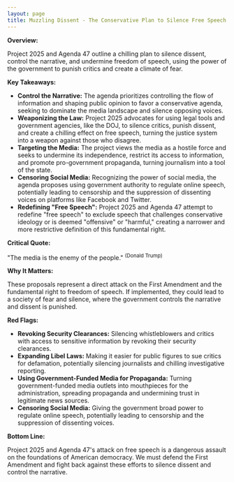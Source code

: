 ```yaml
---
layout: page
title: Muzzling Dissent - The Conservative Plan to Silence Free Speech and Control the Narrative - TL;DR
---
```


**Overview:**

Project 2025 and Agenda 47 outline a chilling plan to silence dissent, control the narrative, and undermine freedom of speech, using the power of the government to punish critics and create a climate of fear.

**Key Takeaways:**

* **Control the Narrative:** The agenda prioritizes controlling the flow of information and shaping public opinion to favor a conservative agenda, seeking to dominate the media landscape and silence opposing voices.
* **Weaponizing the Law:**  Project 2025 advocates for using legal tools and government agencies, like the DOJ, to silence critics, punish dissent, and create a chilling effect on free speech, turning the justice system into a weapon against those who disagree.
* **Targeting the Media:**  The project views the media as a hostile force and seeks to undermine its independence, restrict its access to information, and promote pro-government propaganda, turning journalism into a tool of the state.
* **Censoring Social Media:**  Recognizing the power of social media, the agenda proposes using government authority to regulate online speech, potentially leading to censorship and the suppression of dissenting voices on platforms like Facebook and Twitter.
* **Redefining "Free Speech":**  Project 2025 and Agenda 47 attempt to redefine "free speech" to exclude speech that challenges conservative ideology or is deemed "offensive" or "harmful," creating a narrower and more restrictive definition of this fundamental right.

**Critical Quote:**

"The media is the enemy of the people." <sup>(Donald Trump)</sup>

**Why It Matters:**

These proposals represent a direct attack on the First Amendment and the fundamental right to freedom of speech. If implemented, they could lead to a society of fear and silence, where the government controls the narrative and dissent is punished.

**Red Flags:**

* **Revoking Security Clearances:**  Silencing whistleblowers and critics with access to sensitive information by revoking their security clearances.
* **Expanding Libel Laws:**  Making it easier for public figures to sue critics for defamation, potentially silencing journalists and chilling investigative reporting.
* **Using Government-Funded Media for Propaganda:**  Turning government-funded media outlets into mouthpieces for the administration, spreading propaganda and undermining trust in legitimate news sources.
* **Censoring Social Media:**  Giving the government broad power to regulate online speech, potentially leading to censorship and the suppression of dissenting voices.

**Bottom Line:**

Project 2025 and Agenda 47's attack on free speech is a dangerous assault on the foundations of American democracy. We must defend the First Amendment and fight back against these efforts to silence dissent and control the narrative. 
